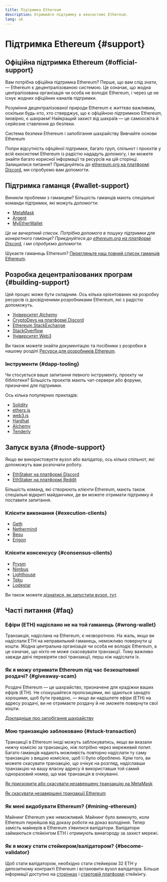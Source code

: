 ```yaml
---
title: Підтримка Ethereum
description: Отримайте підтримку в екосистемі Ethereum.
lang: uk
---
```


# Підтримка Ethereum {#support}

## Офіційна підтримка Ethereum {#official-support}

Вам потрібна офіційна підтримка Ethereum? Перше, що вам слід знати, — Ethereum є децентралізованою системою. Це означає, що жодна централізована організація чи особа не володіє Ethereum, і через це не існує жодних офіційних каналів підтримки.

Розуміння децентралізованої природи Ethereum є життєво важливим, оскільки будь-хто, хто стверджує, що є офіційною підтримкою Ethereum, імовірно, є шахраєм! Найкращий захист від шахраїв — це самоосвіта й серйозне ставлення до безпеки.

<DocLink href="/security/">
  Система безпеки Ethereum і запобігання шахрайству
</DocLink>

<DocLink href="/learn/">
  Вивчайте основи Ethereum
</DocLink>

Попри відсутність офіційної підтримки, багато груп, спільнот і проєктів у всій екосистемі Ethereum із радістю нададуть допомогу, і ви можете знайти багато корисної інформації та ресурсів на цій сторінці. Залишилися питання? Приєднуйтесь до [ethereum.org на платформі Discord](https://discord.gg/ethereum-org), ми спробуємо вам допомогти.

## Підтримка гаманця {#wallet-support}

Виникли проблеми з гаманцем? Більшість гаманців мають спеціальні команди підтримки, які можуть допомогти:

- [MetaMask](https://metamask.zendesk.com/hc/)
- [Argent](https://support.argent.xyz/hc/)
- [MyEtherWallet](https://help.myetherwallet.com/)

_Це не вичерпний список. Потрібна допомога в пошуку підтримки для конкретного гаманця? Приєднуйтеся до [ethereum.org на платформі Discord](https://discord.gg/ethereum-org), і ми спробуємо допомогти._

Шукаєте гаманець Ethereum? [Перегляньте наш повний список гаманців Ethereum](/wallets/find-wallet/).

## Розробка децентралізованих програм {#building-support}

Цей процес може бути складним. Ось кілька орієнтованих на розробку ресурсів із досвідченими розробниками Ethereum, які з радістю допоможуть.

- [Університет Alchemy](https://university.alchemy.com/#starter_code)
- [CryptoDevs на платформі Discord](https://discord.gg/Z9TA39m8Yu)
- [Ethereum StackExchange](https://ethereum.stackexchange.com/)
- [StackOverflow](https://stackoverflow.com/questions/tagged/web3)
- [Університет Web3](https://www.web3.university/)

Ви також можете знайти документацію та посібники з розробки в нашому розділі [Ресурси для розробників Ethereum](/developers/).

### Інструменти {#dapp-tooling}

Чи стосується ваше запитання певного інструменту, проєкту чи бібліотеки? Більшість проєктів мають чат-сервери або форуми, призначені для підтримки.

Ось кілька популярних прикладів:

- [Solidity](https://gitter.im/ethereum/solidity)
- [ethers.js](https://discord.gg/6jyGVDK6Jx)
- [web3.js](https://discord.gg/GsABYQu4sC)
- [Hardhat](https://discord.gg/xtrMGhmbfZ)
- [Alchemy](http://alchemy.com/discord)
- [Tenderly](https://discord.gg/fBvDJYR)

## Запуск вузла {#node-support}

Якщо ви використовуєте вузол або валідатор, ось кілька спільнот, які допоможуть вам розпочати роботу.

- [EthStaker на платформі Discord](https://discord.gg/ethstaker)
- [EthStaker на платформі Reddit](https://www.reddit.com/r/ethstaker)

Більшість команд, які створюють клієнти Ethereum, мають також спеціальні відкриті майданчики, де ви можете отримати підтримку й поставити запитання.

### Клієнти виконання {#execution-clients}

- [Geth](https://discord.gg/FqDzupGyYf)
- [Nethermind](https://discord.gg/YJx3pm8z5C)
- [Besu](https://discord.gg/p8djYngzKN)
- [Erigon](https://github.com/ledgerwatch/erigon/issues)

### Клієнти консенсусу {#consensus-clients}

- [Prysm](https://discord.gg/prysmaticlabs)
- [Nimbus](https://discord.gg/nSmEH3qgFv)
- [Lighthouse](https://discord.gg/cyAszAh)
- [Teku](https://discord.gg/7hPv2T6)
- [Lodestar](https://discord.gg/aMxzVcr)

Ви також можете [дізнатися, як запустити вузол, тут](/developers/docs/nodes-and-clients/run-a-node/).

## Часті питання {#faq}

### Ефіри (ETH) надіслано не на той гаманець {#wrong-wallet}

Транзакція, надіслана на Ethereum, є незворотною. На жаль, якщо ви надіслали ETH на неправильний гаманець, неможливо повернути ці кошти. Жодна центральна організація чи особа не володіє Ethereum, а це означає, що ніхто не може скасовувати транзакції. Тому важливо завжди двічі перевіряти свої транзакції, перш ніж надіслати їх.

### Як я можу отримати Ethereum під час безкоштовної роздачі? {#giveaway-scam}

Роздачі Ethereum — це шахрайство, призначене для крадіжки ваших ефірів (ETH). Не спокушайтеся пропозиціями, які здаються занадто хорошими, щоб бути правдою, — якщо ви надішлете ефіри (ETH) на адресу роздачі, ви не отримаєте роздачу й не зможете повернути свої кошти.

[Докладніше про запобігання шахрайству](/security/#common-scams)

### Мою транзакцію заблоковано {#stuck-transaction}

Транзакції в Ethereum іноді можуть заблокуватись, якщо ви вказали нижчу комісію за транзакцію, ніж потрібно через мережевий попит. Багато гаманців надають можливість повторно надіслати ту саму транзакцію з вищою комісією, щоб її було оброблено. Крім того, ви можете скасувати транзакцію, що очікує на розгляд, надіславши транзакцію на вашу власну адресу й використавши той самий одноразовий номер, що має транзакція в очікуванні.

[Як прискорити або скасувати незавершену транзакцію на MetaMask](https://metamask.zendesk.com/hc/en-us/articles/360015489251-How-to-speed-up-or-cancel-a-pending-transaction)

[Як скасувати незавершені транзакції Ethereum](https://info.etherscan.com/how-to-cancel-ethereum-pending-transactions/)

### Як мені видобувати Ethereum? {#mining-ethereum}

Майнинг Ethereum уже неможливий. Майнинг було вимкнуто, коли Ethereum перейшов від доказу роботи на доказ володіння. Тепер замість майнерів в Ethereum з’явилися валідатори. Валідатори займаються стейкінгом ETH і отримують винагороду за захист мережі.

### Як я можу стати стейкером/валідатором? {#become-validator}

Щоб стати валідатором, необхідно стати стейкером 32 ETH у депозитному контракті Ethereum і встановити вузол валідатора. Більше інформації доступно на [сторінках](/staking) і [стартовій платформі](https://launchpad.ethereum.org/) стейкінгу.

